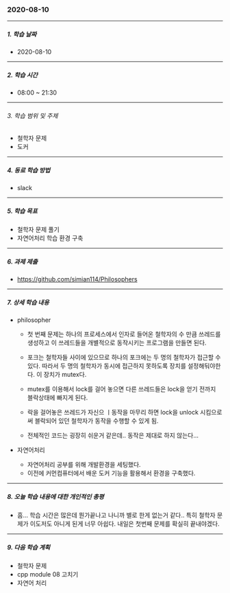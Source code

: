 ### 2020-08-10

-----
##### 1. 학습 날짜
- 2020-08-10

-----
##### 2. 학습 시간
- 08:00 ~ 21:30
-----
###### 3. 학습 범위 및 주제
- 철학자 문제
- 도커
-----
##### 4. 동료 학습 방법
- slack

-----
##### 5. 학습 목표
- 철학자 문제 풀기
- 자연어처리 학습 환경 구축

-----
##### 6. 과제 제출
- https://github.com/simian114/Philosophers

-----
##### 7. 상세 학습 내용

- philosopher
  - 첫 번째 문제는 하나의 프로세스에서 인자로 들어온 철학자의 수 만큼 쓰레드를 생성하고
이 쓰레드들을 개별적으로 동작시키는 프로그램을 만들면 된다.
  - 포크는 철학자들 사이에 있으므로 하나의 포크에는 두 명의 철학자가 접근할 수 있다. 따라서 두 명의 철학자가 동시에 접근하지 못하도록
장치를 설정해둬야한다. 이 장치가 mutex다.
  - mutex를 이용해서 lock를 걸어 놓으면 다른 쓰레드들은 lock을 얻기 전까지 블락상태에 빠지게 된다.
  - 락을 걸어놓은 쓰레드가 자신으 ㅣ동작을 마무리 하면 lock을 unlock 시킴으로써 블락되어 있던 철학자가
동작을 수행할 수 있게 됨.

  - 전체적인 코드는 굉장히 쉬운거 같은데.. 동작은 제대로 하지 않는다...


- 자연어처리
  - 자연어처리 공부를 위해 개발환경을 세팅했다.
  - 이전에 커먼컴퓨터에서 배운 도커 기능을 활용해서 환경을 구축했다.


-----

##### 8. 오늘 학습 내용에 대한 개인적인 총평
- 흠... 학습 시간은 많은데 뭔가끝나고 나니까 별로 한게 없는거 같다.. 특히 철학자 문제가 이도저도 아니게 된게 너무 아쉽다. 내일은 첫번째 문제를 확실히 끝내야겠다.


-----
##### 9. 다음 학습 계획
- 철학자 문제
- cpp module 08 고치기
- 자연어 처리
